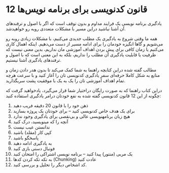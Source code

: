 # 12 قانون کدنویسی برای برنامه نویس‌ها

یادگیری برنامه نویسی یک فرایند مداوم و بدون توقف است که اگر با اصول و ترفندهای  آن آشنا نباشید دراین مسیر با مشکلات متعددی روبه رو خواهیدشد.

همه ما وقتی شروع به یادگیری یک مطلب جدیدی می‌کنیم، با مشکلات زیادی روبه رو می‌شویم و گاها انگیزه خودمان را برای ادامه مسیر از دست می‌دهیم. اینکه اهمال کاری می‌کنیم یا زمان کافی برای پیش بردن اهداف آموزشی مان نداریم، بدین معنی نیست که ظرفیت یا قابلیت یادگیری آن مطلب را نداریم، بلکه به این معنی است که با اصول و ترفندهای یادگیری آشنا نیستیم.

مطالب گفته شده دراین کتابچه راهنما به شما کمک می‌کند تا بدون هدر دادن زمان و منابع به شکل کاملا حرفه‌ای سفر یادگیری کدنویسی تان را آغاز کنید و با سرعت هرچه تمام اهداف آموزشی تان را یک به یک با موفقیت پشت سربگذارید.

دراین کتاب راهنما که به صورت رایگان دراختیار شما قرار می‌گیرد، یادخواهید گرفت که چگونه از این 12 قانون کدنویسی گفته شده به نفع خودتان درامر یادگیری استفاده کنید:

1. ذهن خود را با قانون 20 دقیقه فریب دهید
2. برای یک هدف خاص کدنویسی کنید – برای خودتان یک پروژه بسازید
3. هیچ زبان برنامه‏نویسی عالی و بی‌‏نقصی برای یادگیری وجود ندارد
4. آنچه را که می‏نویسید، درک کنید
5. ندانستن عیب نیست
6. کپی کار (مقلد) باشید
7. پاسخگو باشید
8. به یادگیری ادامه دهید
9. فوتبال دستی بازی کنید
10. یک مربی (منتور) پیدا کنید – برنامه نویسی اشتراکی را امتحان کنید
11. به تکه تکه کردن کدها (Chunking) عادت کنید
12. کد اشخاص دیگر را تحلیل و بررسی کنید.

